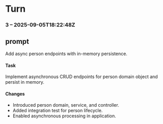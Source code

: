 # Turn

### 3  – 2025-09-05T18:22:48Z

## prompt
Add async person endpoints with in-memory persistence.

#### Task
Implement asynchronous CRUD endpoints for person domain object and persist in memory.

#### Changes
- Introduced person domain, service, and controller.
- Added integration test for person lifecycle.
- Enabled asynchronous processing in application.
